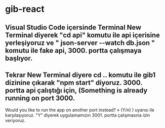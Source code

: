 # gib-react
## Visual Studio Code içersinde Terminal New Terminal diyerek "cd api" komutu ile api içerisine yerleşiyoruz ve  " json-server --watch db.json " komutu ile fake api, 3000. portta çalışmaya başlıyor.
## Tekrar New Terminal diyere cd .. komutu ile gib1 dizinine çıkarak "npm start" diyoruz. 3000. portta api çalıştığı için, (Something is already running on port 3000.
Would you like to run the app on another port instead? » (Y/n) ) uyarısı ile karşılaşıyoruz. "Y" diyerek uygulamamızın 3001. portta çalışmasına izin veriyoruz. 
